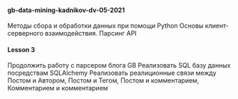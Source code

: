 #### gb-data-mining-kadnikov-dv-05-2021
Методы сбора и обработки данных при помощи Python
Основы клиент-серверного взаимодействия. Парсинг API


#### Lesson 3
Продолжить работу с парсером блога GB
Реализовать SQL базу данных посредствам SQLAlchemy
Реализовать реалиционные связи между Постом и Автором, Постом и Тегом, Постом и комментарием, Комментарием и комментарием
